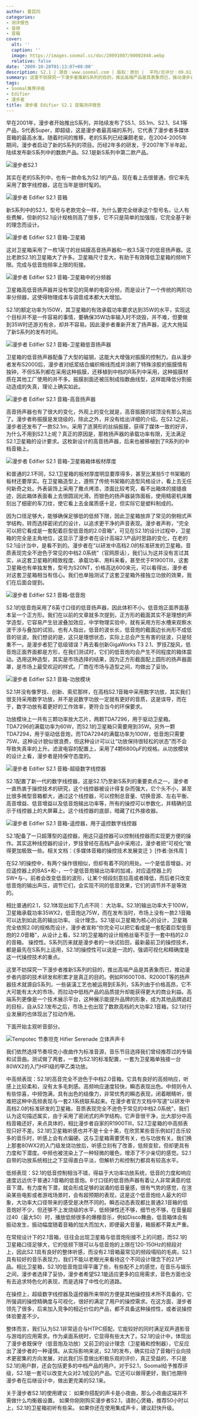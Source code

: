 ```yaml
---
author: 夏昆冈
categories:
- 测评报告
- 音频
- 音箱
cover:
  alt: ''
  caption: ''
  image: https://images.soomal.cc/doc/20091007/00002848.webp
  relative: false
date: '2009-10-28T01:13:07+08:00'
description: S2.1 | 源自：www.soomal.com | 版权：原创 |  平均/总评分：09.61/173
summary: 这里不妨探究一下漫步者推新S系列的目的，推出高端产品是其表象而已，推动漫步者内部的技术研发和积累才是真正的目的。例如R1600T08、R2000T等的扬声器技术就源自S系列，一些装潢工艺也被运用到E系列，S系列由于价格高昂，它不大可能有太大的市场，而拉动中低档产品的品质提升却能获得更大的商业利益。高端系列更像是一个技术展示平台，这种展示能提升品牌的形象，成为其他品牌追赶的目标
tags:
- Soomal推荐评级
- Edifier
- 漫步者
title: 漫步者 Edifier S2.1 音箱测评报告
---
```


早在2001年，漫步者开始推出S系列，并陆续发布了S5.1、S5.1m、S2.1、S4.1等产品，S代表Super，即超级，这是漫步者最高端的系列，它代表了漫步者多媒体音箱的最高水准。随着时间的推移，老的S系列已经廉颇老矣，在2004-2005年期间，漫步者启动了新的S系列的项目。历经2年多的研发，于2007年下半年起，陆续发布新S系列中的数款产品。S2.1是新S系列中第二款产品。



![漫步者S2.1](https://images.soomal.cc/doc/20090611/00002085.webp)



其实在老的S系列中，也有一款命名为S2.1的产品，现在看上去很普通，但它率先采用了数字线控器，这在当年是很时髦的。



![漫步者 Edifier S2.1 音箱](https://images.soomal.cc/doc/20091007/00002849.webp)



新S系列中的S2.1，型号与老款完全一样，为什么要完全继承这个型号名，让人有些费解，但新的S2.1设计规格则高了很多，它不只是简单的加强版，它完全基于新的理念而设计。



![漫步者 Edifier S2.1 音箱-卫星箱](https://images.soomal.cc/doc/20091007/00002865.webp)



这对卫星箱采用了一枚1英寸的丝绢膜高音扬声器和一枚3.5英寸的低音扬声器。这比老款S2.1的卫星箱大了许多。卫星箱尺寸变大，有助于有效降低卫星箱的频响下限。完成与低音炮频率上限的衔接。



![漫步者 Edifier S2.1 音箱-卫星箱中的分频器](https://images.soomal.cc/doc/20091007/00002873.webp)



卫星箱高低音扬声器并没有常见的简单的电容分频，而是设计了一个传统的两阶功率分频器，这使得物理成本与调音成本都大大增加。



S2.1的额定功率为150W，其卫星箱的有效承载功率要求达到35W的水平，实现这个目标并不是一件容易的事情，要确保35W功率输入时不烧毁，并不难，但要做到35W时还游刃有余，却并不容易。因此漫步者重新开发了扬声器，这大大拖延了新S系列的发布时间。



![漫步者 Edifier S2.1 音箱-卫星箱低音扬声器](https://images.soomal.cc/doc/20091007/00002870.webp)



卫星箱的低音扬声器配备了大型的磁钢，这能大大增强对振膜的控制力。自从漫步者发布S2000后，漫步者对纸浆结合编织棉线而成并涂刷了特殊涂胶的振膜情有独钟，不但S系列都在采用这种振膜，还移植到中档的R系列中采用，这种振膜材质在其他工厂使用的并不多。振膜剖面还被压制成指数曲线型，这样能降低分割振动造成的失真，理论上确实如此。



![漫步者 Edifier S2.1 音箱-高音扬声器](https://images.soomal.cc/doc/20091007/00002866.webp)



高音扬声器也有了很大的变化，外观上的变化就是，高音振膜的球顶没有那么突出了。漫步者称振膜是发烧级的，除此之外，并没有给出详细的介绍。在S2.1之前，漫步者还发布了一款S2.1m，采用了涟漪形的丝绢振膜，获得了媒体一致的好评，为什么不用到S2.1上呢？真正的原因是，那枚扬声器的承载功率有限，无法满足S2.1卫星箱的设计要求。这枚新设计的高音扬声器，后来也被移植到了R系列的中档音箱上。



![漫步者 Edifier S2.1 音箱-卫星箱箱体板材厚度](https://images.soomal.cc/doc/20091007/00002872.webp)



和普通的2.1不同，S2.1卫星箱的板材厚度明显要厚得多，甚至比某些5寸书架箱的板材还要厚实。在卫星箱造型上，遵照了传统书架箱的造型风格设计，看上去无任何新奇之处。外表装饰上采用了撒点烤漆，漆面比较考究，看不出箱体的接缝痕迹，因此箱体表面看上去很圆润光滑。而银色的扬声器装饰面板，使用精密机床雕刻出了细密的车刀纹，使它看上去金属质感十足，但实际它是塑料制成的。



因为口径足够大，能够确保足够低的低频下限，因此卫星箱放弃了常见的倒相式声学结构，转而选择密闭式的设计，以追求更干净的声音表现。漫步者声称，“完全可以把它看成是一套配着巨型低音炮的2.0音箱”，可见在S2.1的设计过程中，卫星箱的完全是主角地位，这显示了漫步者在设计高端2.1产品时思路的变化，在老的S2.1设计当中，是看不到的。漫步者在“以研发中高档2.0的标准研发的卫星箱，音质表现完全不逊色于常见的中档2.0系统”（官网原话），我们认为这并没有言过其实，从这套卫星箱的精致程度、承载功率、用料来看，甚至优于R1900TIII，这套卫星箱也有单独发售，型号为S20NT，价格高达600来元，可以看得出，漫步者对这套卫星箱相当有信心。我们也单独测试了这套卫星箱外接独立功放的效果，我们在后面会提到。



![漫步者 Edifier S2.1 音箱-低音炮](https://images.soomal.cc/doc/20091007/00002851.webp)



S2.1的低音炮采用了8英寸口径的低音扬声器，因此体积不小。低音炮正面界面基本呈一个正方形。我们在以前的文章就多次提到，正方形的截面其实不是理想的声学造型，它容易产生驻波叠加效应，中学物理实验中，就有采用方形水槽来观察水波干涉与叠加的试验。也有人指出，低音的波长长，低音炮的截面边长尚形不成低音的驻波。我们想说的是，这只是理想状态，实际上总会产生有害的驻波，只是轻重不一。是漫步者犯了低级错误？再去看创新GigaWorks T3 2.1、罗技Z旋风，低音炮正面界面都是方形，在我们测试时，它们的低音炮均会产生不同程度的箱体震动。选用这种造型，其实是市场选择的结果，因为正方形截面配上圆形的扬声器面罩，是市场上最受欢迎的样式。厂商在市场与造型之间，均做出了妥协。



![漫步者 Edifier S2.1 音箱-功放模块](https://images.soomal.cc/doc/20091007/00002859.webp)



S2.1并没有像罗技、创新、索尼那样，在高档S2.1音箱中采用数字功放，其实我们很支持采用数字功放，并不是说数字功放一定就有更好的音质，这是误导，而在于，数字功放有着更好的工作效率，更符合当今的环保要求。



功放模块上一共有三颗功率放大芯片，两颗TDA7296，用于驱动卫星箱。TDA7296的满载功率为60W，而S2.1的卫星箱只需要用到35W。另外一颗TDA7294，用于驱动低音炮，而TDA7294的满载功率为100W，低音炮只需要75W。这种设计貌似很浪费，但这种设计可以让“功放保持很轻松的状态”而不会导致失真率的上升。滤波电容的配置上，采用了4颗6800μF的规格。从功放模块的设计上看，漫步者是持保守态度的。



![漫步者 Edifier S2.1 音箱-超级数字线控器](https://images.soomal.cc/doc/20091007/00002874.webp)



S2.1配置了新一代的数字线控器，这是S2.1乃至新S系列的重要卖点之一。漫步者一直热衷于操控技术的研究，这个线控器被设计得复杂而强大，它个头不小，甚至比很多微型音箱都大，通过这个线控器，可以控制总音量、切换音源、左右平衡、高音增益、低音增益以及低音炮输出功率等，所有的操控可以参数化，并精确的显示于线控器上的大屏幕上。这个线控器的底部，暗藏了红外接收器。



![漫步者 Edifier S2.1 音箱-遥控器，用于遥控数字线控器](https://images.soomal.cc/doc/20091007/00002877.webp)



S2.1配备了一只超薄型的遥控器，用这只遥控器可以控制线控器而实现更方便的操作。其实这种线控器的设计，罗技曾经在高档产品中采用过，漫步者把“可视化”做得更加极致一些。相关文档：《多媒体音箱的操控技术发展变迁 》[作者:张伟周 ]



在S2.1的操控中，有两个操作很相似，但却有着不同的用处。一个是低音增益，对应遥控器上的BAS+和-，一个是低音炮输出功率的加减，对应遥控器上的SW+与-。前者会改变低音的波形，让某个频段刻意拉高或者降低，而后者只改变低音炮的输出声压，调节它们，会实现不同的低音效果，它们的调节并不是等效的。



相比普通的2.1，S2.1体现出如下几点不同：
大功率。S2.1的输出功率大于100W，卫星箱承载功率35WX2，低音炮达75W，而在发布当时，市场上没有一款2.1音箱可以达到如此高的输出功率。
设计理念。S2.1是以卫星箱为核心的设计，卫星箱完全依照2.0的规格而设计，漫步者宣称“你完全可以把它看成是一套配着巨型低音炮的2.0音箱”，从设计上看，S2.1的卫星箱的设计规格丝毫不亚于一套中档的2.0的音箱。
操控性。S系列历来就是漫步者的一块试验田，最新最前卫的操控技术，都是最先在S系列上运用，S2.1的操控性可以说是一流的，强调可视化和精确度是这一代操控技术的重点。



这里不妨探究一下漫步者推新S系列的目的，推出高端产品是其表象而已，推动漫步者内部的技术研发和积累才是真正的目的。例如R1600T08、R2000T等的扬声器技术就源自S系列，一些装潢工艺也被运用到E系列，S系列由于价格高昂，它不大可能有太大的市场，而拉动中低档产品的品质提升却能获得更大的商业利益。高端系列更像是一个技术展示平台，这种展示能提升品牌的形象，成为其他品牌追赶的目标，自从S2.1发布之后，市场上也出现了数款高档的大功率2.1音箱，S2.1对行业发展的也体现出了拉动作用。



下面开始主观听音部分。



![Tempotec 节奏坦克 Hifier Serenade 立体声声卡](https://images.soomal.cc/doc/20090419/00001573.webp)



我们依然选择节奏坦克小夜曲作为标准音源，音乐节目选择我们曾经推荐过的专辑和试音曲。测试做了两套，一套为S2.1的标准配置，一套为卫星箱单独接一台80WX2的入门HIFI级的甲乙类功放。



中高频表现：S2.1的高音完全不逊色于中档2.0音箱，它具有良好的高频响应，听感上比较柔和，没有太多毛刺感。高频响应速度较快，瞬态表现出色。中频则令人有些惊喜，中频饱满，具有出色的结像力，非常优秀的瞬态表现，闭着眼睛听，很难把这种中高频表现与一套2.1系统联系起来。在漫步者官方文档中写道“以研发中高档2.0的标准研发的卫星箱，音质表现完全不逊色于常见的中档2.0系统”，我们认为这句描述属实，由于采用了密闭式的声学结构，它声音很干净，比大部分中高档音箱还好，来点具体的，相比漫步者自家的R1900TIII，S2.1卫星箱的中高频表现只好不差。S2.1的卫星箱听感也并不是十全十美，在欣赏某些音乐例如打击乐较多的音乐时，听感上会有点偏硬。这与卫星箱需要煲有关，也与功放有关。我们换上那套80WX2的入门级发烧功放后，听感立刻有了改善，低频变软，但却更具有力度和下潜度。中频也被渲染上了一种轻微的暖色，增添了不少亲切的感觉。S2.1自带的功放系统相比之下显得直白平淡，但解析力和控制力都具有较高水平。



低频表现：S2.1的低音控制相当不错，得益于大功率功放系统，低音的力度和响应速度远远优于普通2.1音箱的低音炮。8寸口径的低音扬声器有着让人非常满意的低音下潜。有力度有下潜，就会形成足够的汹涌的低音量感，很有气势的感觉，在渲染某些电影或者游戏场景时，会有超预期的表现，这是这个低音炮给人最大的印象，大功率大口径带来的感受是决然不同的。瞬态动态表现都比普通2.1音箱的低音炮好不少，但还够不上发烧级的水平，低频弹性还不够，细节也不够，在音量超过40（最大50）时，播放低频很多的爆棚音乐，例如Disco舞曲，低音箱体会有振动发生，振动幅度随着音箱的加大而加大，即便最大音量，箱振都不算太严重。



在常规设计下的2.1音箱，往往会出现卫星箱与低音炮衔接不上的问题，而S2.1的卫星箱口径足够大，它的低频下限可以与低音炮的上限在120-150Hz的频段对上，因此S2.1具有良好的整体听感，而没有2.1音箱最常见的频段塌陷的毛病，S2.1具有较好的音乐表现力，我们不能以老眼光来看待这个不同设计理念下的2.1产品。相比卫星箱，S2.1的低音炮显得平庸了些，有些配不上的感觉，在音乐与娱乐之间，漫步者选择了妥协，漫步者希望S2.1能适应更多的应用需求，音色方面也没有去追求特色化的表现，而是选择了中性化的道路。



在操控上，超级数字线控器及遥控器所来带的方便是其他操控技术所不具备的，它所强调的操控精确度与可视化，很好的满足了用户的操控需求。在这方面，漫步者领先了很多，后来加入竞争的相近价位的产品，都不具备这种操控性，或者说操控体验要差不少。



整体而言，我们认为S2.1非常适合与HTPC搭配，它能较好的同时满足双声道影音与游戏的应用需求。作为桌面系统时，它显得有些太大了。S2.1的设计中，体现出了漫步者既保守（低音炮及功放）又前卫的设计理念（卫星箱和控制器），它反应出了漫步者的一种谨慎。从实际影响来说，S2.1的发布，确实拉动了音箱行业向技术更密集的方向发展，对此我们乐意做出积极乐观的评价，真正受益的，不只是S2.1的用户群，还会包括更多的中档产品的用户。对于S2.1，Soomal给予推荐评级，S2.1是一套可以改变大众对2.1成见的产品。它还可以做得更好，我们也期待漫步者在后继设计中，做出更完美的S2.1来。



关于漫步者S2.1的使用建议：
如果你搭配的声卡是小夜曲，那么小夜曲这端并不需做什么均衡器设置。
如果你刚刚购买漫步者S2.1，请耐心煲箱，推荐50小时以上，S2.1的卫星箱初听有些呆。
如果你还在使用集成声卡，建议赶快升级。